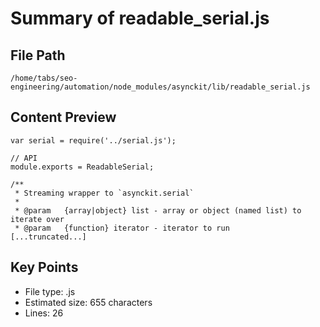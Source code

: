 # Summary of readable_serial.js
  
## File Path
`/home/tabs/seo-engineering/automation/node_modules/asynckit/lib/readable_serial.js`

## Content Preview
```
var serial = require('../serial.js');

// API
module.exports = ReadableSerial;

/**
 * Streaming wrapper to `asynckit.serial`
 *
 * @param   {array|object} list - array or object (named list) to iterate over
 * @param   {function} iterator - iterator to run
[...truncated...]
```

## Key Points
- File type: .js
- Estimated size: 655 characters
- Lines: 26
